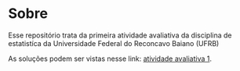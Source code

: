 
# Sobre


Esse repositório trata da primeira atividade avaliativa da disciplina de estatistíca da Universidade Federal do Reconcavo Baiano (UFRB)

As soluções podem ser vistas nesse link: [atividade avaliativa 1](atividade/readme.md).

